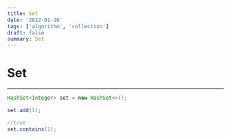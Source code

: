 ```yaml
---
title: Set
date: '2022-01-26'
tags: ['algorithm', 'collection']
draft: false
summary: Set
---
```


# Set

---

```java
HashSet<Integer> set = new HashSet<>();

set.add(1);

//true
set.contains(1);

```
